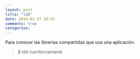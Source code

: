 ```yaml
---
layout: post
title: "ldd"
date: 2014-01-27 18:52
comments: true
categories: 
---
```

Para conocer las librerias compartidas que usa una aplicación. 

>$ ldd /usr/bin/amarok 

